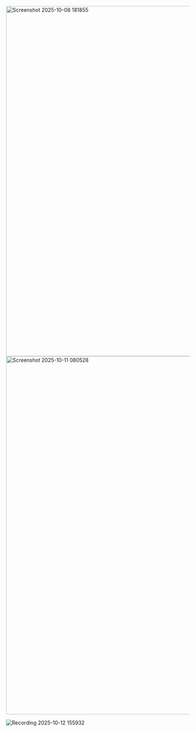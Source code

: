 <img width="1887" height="956" alt="Screenshot 2025-10-08 181855" src="https://github.com/user-attachments/assets/cf8f95c0-0de7-4f41-a406-150ca29abc99" />
<img width="1746" height="978" alt="Screenshot 2025-10-11 080528" src="https://github.com/user-attachments/assets/2bb3baad-037a-4cd5-ad10-b3195b66eada" />

![Recording 2025-10-12 155932](https://github.com/user-attachments/assets/bb823e34-7f71-4201-abd3-1a2b36c8b8db)
